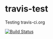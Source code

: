 travis-test
===========

Testing travis-ci.org


[![Build Status](https://travis-ci.org/wclyffe/travis-test.png)](https://travis-ci.org/wclyffe/travis-test)
